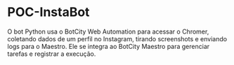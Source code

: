 # POC-InstaBot
 O bot Python usa o BotCity Web Automation para acessar o Chromer, coletando dados de um perfil no Instagram, tirando screenshots e enviando logs para o Maestro. Ele se integra ao BotCity Maestro para gerenciar tarefas e registrar a execução.
